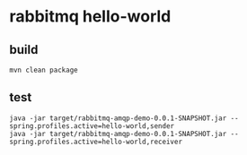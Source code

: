 # rabbitmq hello-world

## build
    mvn clean package

## test
    java -jar target/rabbitmq-amqp-demo-0.0.1-SNAPSHOT.jar --spring.profiles.active=hello-world,sender
    java -jar target/rabbitmq-amqp-demo-0.0.1-SNAPSHOT.jar --spring.profiles.active=hello-world,receiver
    
